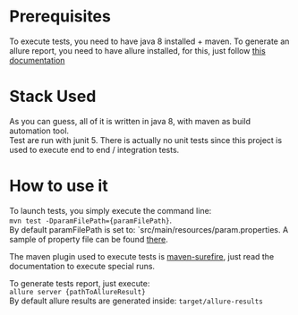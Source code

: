 # Prerequisites

To execute tests, you need to have java 8 installed + maven.
To generate an allure report, you need to have allure installed, for this, just follow
 [this documentation](https://docs.qameta.io/allure/)

# Stack Used
As you can guess, all of it is written in java 8, with maven as build automation tool.\
Test are run with junit 5.
There is actually no unit tests since this project is used to execute end to end / integration tests.

# How to use it
To launch tests, you simply execute the command line:\
`mvn test -DparamFilePath={paramFilePath}`.\
By default paramFilePath is set to: `src/main/resources/param.properties.
A sample of property file can be found [there](src/main/resources/param.properties).

The maven plugin used to execute tests is [maven-surefire](http://maven.apache.org/surefire/maven-surefire-plugin/),
just read the documentation to execute special runs.


To generate tests report, just execute:\
`allure server {pathToAllureResult}`\
By default allure results are generated inside: `target/allure-results`
